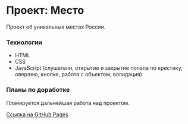 # Проект: Место

Проект об уникальных местах России.

### Технологии

* HTML
* CSS
* JavaScript (слушатели, открытие и закрытие попапа по крестику, оверлею, кнопке, работа с объектом, валидация)

### Планы по доработке

Планируется дальнейшая работа над проектом.

[Ссылка на GitHub Pages](https://oksanachernyak.github.io/mesto/)

